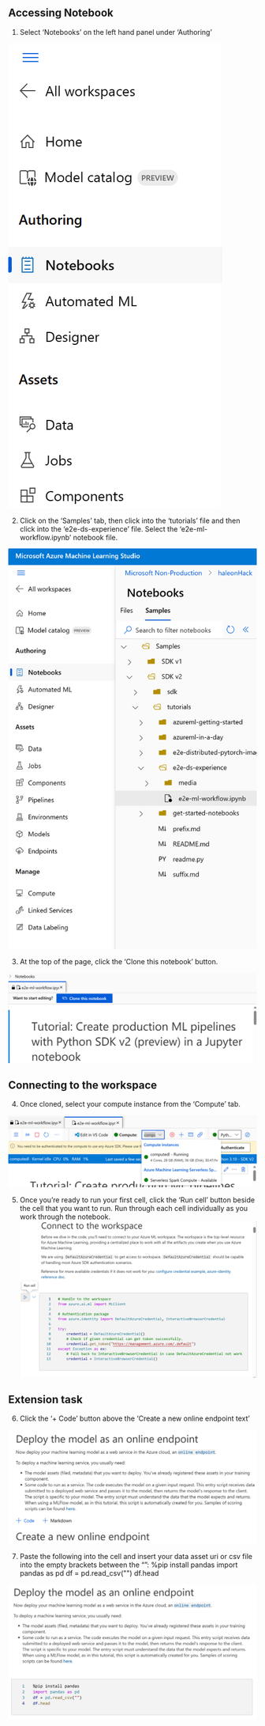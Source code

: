 ## Accessing Notebook
1. Select ‘Notebooks’ on the left hand panel under ‘Authoring’

![image](https://raw.githubusercontent.com/mgladwell/AzureMLBeginnersHack/main/image_folder/1_Notebooks.png)


2. Click on the ‘Samples’ tab, then click into the ‘tutorials’ file and then click into the ‘e2e-ds-experience’ file. Select the ‘e2e-ml-workflow.ipynb’ notebook file.

![image](https://raw.githubusercontent.com/mgladwell/AzureMLBeginnersHack/main/image_folder/2_Samples.png)


3. At the top of the page, click the ‘Clone this notebook’ button.

![image](https://raw.githubusercontent.com/mgladwell/AzureMLBeginnersHack/main/image_folder/3_CloneNotebook.png)

## Connecting to the workspace
4. Once cloned, select your compute instance from the ‘Compute’ tab.

![image](https://raw.githubusercontent.com/mgladwell/AzureMLBeginnersHack/main/image_folder/4_Compute.png)


5. Once you’re ready to run your first cell, click the ‘Run cell’ button beside the cell that you want to run.
Run through each cell individually as you work through the notebook.
![image](https://raw.githubusercontent.com/mgladwell/AzureMLBeginnersHack/main/image_folder/5_RunCell.png)


## Extension task 
6. Click the ‘+ Code’ button above the ‘Create a new online endpoint text’

![image](https://raw.githubusercontent.com/mgladwell/AzureMLBeginnersHack/main/image_folder/6_Deploy.png)


7. Paste the following into the cell and insert your data asset uri or csv file into the empty brackets between the “”:
%pip install pandas
import pandas as pd
df = pd.read_csv("")
df.head

![image](https://raw.githubusercontent.com/mgladwell/AzureMLBeginnersHack/main/image_folder/7_Install.png)
